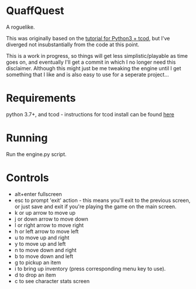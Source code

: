 # QuaffQuest

A roguelike.

This was originally based on the [tutorial for Python3 + tcod](https://rogueliketutorials.com/tutorials/tcod/), but I've diverged not insubstantially from the code at this point.

This is a work in progress, so things will get less simplistic/playable as time goes on, and eventually I'll get a commit in which I no longer need this disclaimer. Although this might just be me tweaking the engine until I get something that I like and is also easy to use for a seperate project...

# Requirements
python 3.7+, and tcod - instructions for tcod install can be found [here](https://python-tcod.readthedocs.io/en/latest/installation.html)

# Running
Run the engine.py script.

# Controls
- alt+enter fullscreen
- esc to prompt 'exit' action - this means you'll exit to the previous screen, or just save and exit if you're playing the game on the main screen.
- k or up arrow to move up
- j or down arrow to move down
- l or right arrow to move right
- h or left arrow to move left
- u to move up and right
- y to move up and left
- n to move down and right
- b to move down and left
- g to pickup an item
- i to bring up inventory (press corresponding menu key to use).
- d to drop an item
- c to see character stats screen